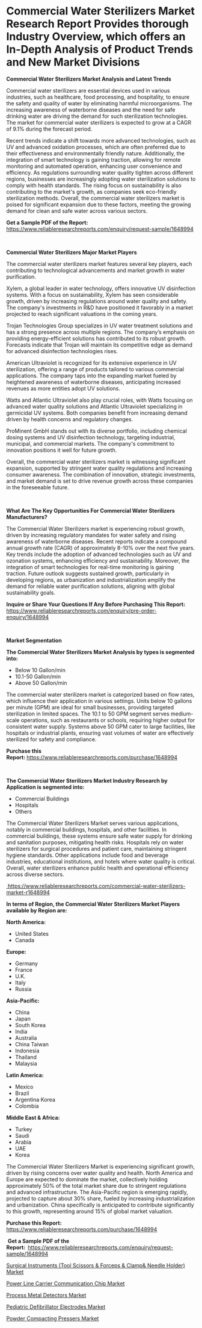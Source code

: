 <p><h1>Commercial Water Sterilizers Market Research Report Provides thorough Industry Overview, which offers an In-Depth Analysis of Product Trends and New Market Divisions</h1></p><p><strong>Commercial Water Sterilizers Market Analysis and Latest Trends</strong></p>
<p><p>Commercial water sterilizers are essential devices used in various industries, such as healthcare, food processing, and hospitality, to ensure the safety and quality of water by eliminating harmful microorganisms. The increasing awareness of waterborne diseases and the need for safe drinking water are driving the demand for such sterilization technologies. The market for commercial water sterilizers is expected to grow at a CAGR of 9.1% during the forecast period. </p><p>Recent trends indicate a shift towards more advanced technologies, such as UV and advanced oxidation processes, which are often preferred due to their effectiveness and environmentally friendly nature. Additionally, the integration of smart technology is gaining traction, allowing for remote monitoring and automated operation, enhancing user convenience and efficiency. As regulations surrounding water quality tighten across different regions, businesses are increasingly adopting water sterilization solutions to comply with health standards. The rising focus on sustainability is also contributing to the market's growth, as companies seek eco-friendly sterilization methods. Overall, the commercial water sterilizers market is poised for significant expansion due to these factors, meeting the growing demand for clean and safe water across various sectors.</p></p>
<p><strong>Get a Sample PDF of the Report:&nbsp;</strong> <a href="https://www.reliableresearchreports.com/enquiry/request-sample/1648994?utm_campaign=1588&utm_medium=2&utm_source=Github&utm_content=ia&utm_term=15102024&utm_id=commercial-water-sterilizers">https://www.reliableresearchreports.com/enquiry/request-sample/1648994</a></p>
<p>&nbsp;</p>
<p><strong>Commercial Water Sterilizers Major Market Players</strong></p>
<p><p>The commercial water sterilizers market features several key players, each contributing to technological advancements and market growth in water purification. </p><p>Xylem, a global leader in water technology, offers innovative UV disinfection systems. With a focus on sustainability, Xylem has seen considerable growth, driven by increasing regulations around water quality and safety. The company's investments in R&D have positioned it favorably in a market projected to reach significant valuations in the coming years.</p><p>Trojan Technologies Group specializes in UV water treatment solutions and has a strong presence across multiple regions. The company’s emphasis on providing energy-efficient solutions has contributed to its robust growth. Forecasts indicate that Trojan will maintain its competitive edge as demand for advanced disinfection technologies rises.</p><p>American Ultraviolet is recognized for its extensive experience in UV sterilization, offering a range of products tailored to various commercial applications. The company taps into the expanding market fueled by heightened awareness of waterborne diseases, anticipating increased revenues as more entities adopt UV solutions.</p><p>Watts and Atlantic Ultraviolet also play crucial roles, with Watts focusing on advanced water quality solutions and Atlantic Ultraviolet specializing in germicidal UV systems. Both companies benefit from increasing demand driven by health concerns and regulatory changes.</p><p>ProMinent GmbH stands out with its diverse portfolio, including chemical dosing systems and UV disinfection technology, targeting industrial, municipal, and commercial markets. The company's commitment to innovation positions it well for future growth.</p><p>Overall, the commercial water sterilizers market is witnessing significant expansion, supported by stringent water quality regulations and increasing consumer awareness. The combination of innovation, strategic investments, and market demand is set to drive revenue growth across these companies in the foreseeable future.</p></p>
<p>&nbsp;</p>
<p><strong>What Are The Key Opportunities For Commercial Water Sterilizers Manufacturers?</strong></p>
<p><p>The Commercial Water Sterilizers market is experiencing robust growth, driven by increasing regulatory mandates for water safety and rising awareness of waterborne diseases. Recent reports indicate a compound annual growth rate (CAGR) of approximately 8-10% over the next five years. Key trends include the adoption of advanced technologies such as UV and ozonation systems, enhancing efficiency and sustainability. Moreover, the integration of smart technologies for real-time monitoring is gaining traction. Future outlook suggests sustained growth, particularly in developing regions, as urbanization and industrialization amplify the demand for reliable water purification solutions, aligning with global sustainability goals.</p></p>
<p><strong>Inquire or Share Your Questions If Any Before Purchasing This Report:</strong> <a href="https://www.reliableresearchreports.com/enquiry/pre-order-enquiry/1648994?utm_campaign=1588&utm_medium=2&utm_source=Github&utm_content=ia&utm_term=15102024&utm_id=commercial-water-sterilizers">https://www.reliableresearchreports.com/enquiry/pre-order-enquiry/1648994</a></p>
<p>&nbsp;</p>
<p><strong>Market Segmentation</strong></p>
<p><strong>The Commercial Water Sterilizers Market Analysis by types is segmented into:</strong></p>
<p><ul><li>Below 10 Gallon/min</li><li>10.1-50 Gallon/min</li><li>Above 50 Gallon/min</li></ul></p>
<p><p>The commercial water sterilizers market is categorized based on flow rates, which influence their application in various settings. Units below 10 gallons per minute (GPM) are ideal for small businesses, providing targeted sterilization in limited spaces. The 10.1 to 50 GPM segment serves medium-scale operations, such as restaurants or schools, requiring higher output for consistent water supply. Systems above 50 GPM cater to large facilities, like hospitals or industrial plants, ensuring vast volumes of water are effectively sterilized for safety and compliance.</p></p>
<p><strong>Purchase this Report:&nbsp;</strong><a href="https://www.reliableresearchreports.com/purchase/1648994?utm_campaign=1588&utm_medium=2&utm_source=Github&utm_content=ia&utm_term=15102024&utm_id=commercial-water-sterilizers">https://www.reliableresearchreports.com/purchase/1648994</a></p>
<p>&nbsp;</p>
<p><strong>The Commercial Water Sterilizers Market Industry Research by Application is segmented into:</strong></p>
<p><ul><li>Commercial Buildings</li><li>Hospitals</li><li>Others</li></ul></p>
<p><p>The Commercial Water Sterilizers Market serves various applications, notably in commercial buildings, hospitals, and other facilities. In commercial buildings, these systems ensure safe water supply for drinking and sanitation purposes, mitigating health risks. Hospitals rely on water sterilizers for surgical procedures and patient care, maintaining stringent hygiene standards. Other applications include food and beverage industries, educational institutions, and hotels where water quality is critical. Overall, water sterilizers enhance public health and operational efficiency across diverse sectors.</p></p>
<p><a href="https://www.reliableresearchreports.com/commercial-water-sterilizers-market-r1648994?utm_campaign=1588&utm_medium=2&utm_source=Github&utm_content=ia&utm_term=15102024&utm_id=commercial-water-sterilizers">&nbsp;https://www.reliableresearchreports.com/commercial-water-sterilizers-market-r1648994</a></p>
<p><strong>In terms of Region, the Commercial Water Sterilizers Market Players available by Region are:</strong></p>
<p>
    <p> <strong> North America: </strong>
        <ul>
            <li>United States</li>
            <li>Canada</li>
        </ul>
        </p> 
    <p> <strong> Europe: </strong>
        <ul>
            <li>Germany</li>
            <li>France</li>
            <li>U.K.</li>
            <li>Italy</li>
            <li>Russia</li>
        </ul>
        </p> 
    <p> <strong> Asia-Pacific: </strong>
        <ul>
            <li>China</li>
            <li>Japan</li>
            <li>South Korea</li>
            <li>India</li>
            <li>Australia</li>
            <li>China Taiwan</li>
            <li>Indonesia</li>
            <li>Thailand</li>
            <li>Malaysia</li>
        </ul>
        </p> 
    <p> <strong> Latin America: </strong>
        <ul>
            <li>Mexico</li>
            <li>Brazil</li>
            <li>Argentina Korea</li>
            <li>Colombia</li>
        </ul>
        </p> 
    <p> <strong> Middle East & Africa: </strong>
        <ul>
            <li>Turkey</li>
            <li>Saudi</li>
            <li>Arabia</li>
            <li>UAE</li>
            <li>Korea</li>
        </ul>
    </p>
    </p>
<p><p>The Commercial Water Sterilizers Market is experiencing significant growth, driven by rising concerns over water quality and health. North America and Europe are expected to dominate the market, collectively holding approximately 50% of the total market share due to stringent regulations and advanced infrastructure. The Asia-Pacific region is emerging rapidly, projected to capture about 30% share, fueled by increasing industrialization and urbanization. China specifically is anticipated to contribute significantly to this growth, representing around 15% of global market valuation.</p></p>
<p><strong>Purchase this Report: </strong><a href="https://www.reliableresearchreports.com/purchase/1648994?utm_campaign=1588&utm_medium=2&utm_source=Github&utm_content=ia&utm_term=15102024&utm_id=commercial-water-sterilizers">https://www.reliableresearchreports.com/purchase/1648994</a></p>
<p>&nbsp;<strong>Get a Sample PDF of the Report:&nbsp;&nbsp;</strong><a href="https://www.reliableresearchreports.com/enquiry/request-sample/1648994?utm_campaign=1588&utm_medium=2&utm_source=Github&utm_content=ia&utm_term=15102024&utm_id=commercial-water-sterilizers">https://www.reliableresearchreports.com/enquiry/request-sample/1648994</a></p>
<p><strong></strong></p>
<p><p><a href="https://www.linkedin.com/pulse/surgical-instruments-tool-scissors-forceps-clamp-needle-holder-umnye?utm_campaign=1588&utm_medium=2&utm_source=Github&utm_content=ia&utm_term=15102024&utm_id=commercial-water-sterilizers">Surgical Instruments (Tool Scissors & Forceps & Clamp& Needle Holder) Market</a></p><p><a href="https://www.linkedin.com/pulse/global-power-line-carrier-communication-chip-market-focus-fc69f?utm_campaign=1588&utm_medium=2&utm_source=Github&utm_content=ia&utm_term=15102024&utm_id=commercial-water-sterilizers">Power Line Carrier Communication Chip Market</a></p><p><a href="https://www.linkedin.com/pulse/process-metal-detectors-market-research-report-exploring-zlfze?utm_campaign=1588&utm_medium=2&utm_source=Github&utm_content=ia&utm_term=15102024&utm_id=commercial-water-sterilizers">Process Metal Detectors Market</a></p><p><a href="https://www.linkedin.com/pulse/pediatric-defibrillator-electrodes-market-drivers-challenges-emyxe?utm_campaign=1588&utm_medium=2&utm_source=Github&utm_content=ia&utm_term=15102024&utm_id=commercial-water-sterilizers">Pediatric Defibrillator Electrodes Market</a></p><p><a href="https://www.linkedin.com/pulse/powder-compacting-pressers-market-industry-trends-forecast-ijmof?utm_campaign=1588&utm_medium=2&utm_source=Github&utm_content=ia&utm_term=15102024&utm_id=commercial-water-sterilizers">Powder Compacting Pressers Market</a></p></p>